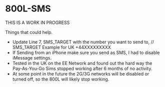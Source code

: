 # 800L-SMS

THIS IS A WORK IN PROGRESS

Things that could help. 

* Update Line 7, SMS_TARGET with the number you want to send to, // SMS_TARGET Example for UK +44XXXXXXXXX
* If Sending from an iPhone make sure you send as SMS, I had to disable iMessage settings. 
* Tested in the UK on the EE Network and found out the hard way the Pay-As-You-Go Sims stopped working after 6 months of no activity.
* At some point in the future the 2G/3G networks will be disabled or turned off, so the 800L will likely stop working.

  
